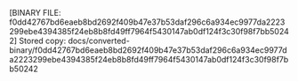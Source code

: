 [BINARY FILE: f0dd42767bd6eaeb8bd2692f409b47e37b53daf296c6a934ec9977da2223299ebe4394385f24eb8b8fd49ff7964f5430147ab0df124f3c30f98f7bb50242]
Stored copy: docs/converted-binary/f0dd42767bd6eaeb8bd2692f409b47e37b53daf296c6a934ec9977da2223299ebe4394385f24eb8b8fd49ff7964f5430147ab0df124f3c30f98f7bb50242
